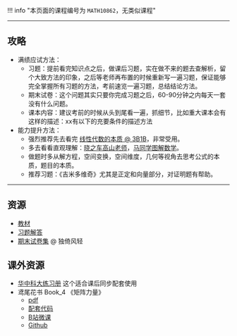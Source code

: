 !!! info "本页面的课程编号为 `MATH10862`，无类似课程"

---

## 攻略  
- 满绩应试方法：  
    - 习题：提前看完知识点之后，做课后习题，实在做不来的题去查解析，留个大致方法的印象，之后等老师再布置的时候重新写一遍习题，保证能够完全掌握所有习题的方法，考前速览一遍习题，总结结论方法。  
    - 期末试卷：这个问题其实只要你完成习题之后，60-90分钟之内每天一套没有什么问题。  
    - 课本内容：建议考前的时候从头到尾看一遍，抓细节，比如重大课本会有这样的描述：xx有以下的充要条件的描述方法  
- 能力提升方法：  
    - 强烈推荐先去看完 [线性代数的本质 @ 3B1B](https://www.bilibili.com/video/BV1ys411472E)，非常受用。  
    - 多去看看直观理解：[晓之车高山老师](https://space.bilibili.com/138962930)，[马同学图解数学](https://space.bilibili.com/355876061)。  
    - 做题时多从解方程，空间变换，空间维度，几何等视角去思考公式的本质，题目的本质。  
    - 推荐习题：《吉米多维奇》尤其是正定和向量部分，对证明题有帮助。  

---

## 资源
- [教材](https://lz.qaiu.top/parser?url=https://cqu-openlib.lanzout.com/ig1Aj1wmvibg)  
- [习题解答](https://lz.qaiu.top/parser?url=https://cqu-openlib.lanzout.com/iG2Ef1wmvhaj)  
- [期末试卷集](https://lz.qaiu.top/parser?url=https://cqu-openlib.lanzout.com/i32Qi1wmvipa) @ 独倚风轻  

## 课外资源
- [华中科大练习册](https://lz.qaiu.top/parser?url=https://cqu-openlib.lanzout.com/iT5Ed1wmvhcb) 这个适合课后同步配套使用  
- 鸢尾花书 Book_4 《矩阵力量》  
    - [pdf](https://lz.qaiu.top/parser?url=https://cqu-openlib.lanzout.com/iw4OY1wmvjja)  
    - [配套代码](https://lz.qaiu.top/parser?url=https://cqu-openlib.lanzout.com/idThT1wmvjlc)  
    - [B站微课](https://space.bilibili.com/513194466)  
    - [Github](https://github.com/Visualize-ML/Book4_Power-of-Matrix)  